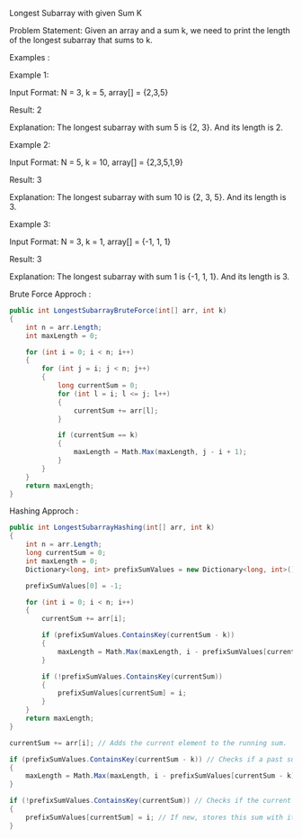 Longest Subarray with given Sum K

Problem Statement: Given an array and a sum k, we need to print the length of the longest subarray that sums to k.


Examples :


Example 1:

Input Format: N = 3, k = 5, array[] = {2,3,5}

Result: 2

Explanation: The longest subarray with sum 5 is {2, 3}. And its length is 2.



Example 2:

Input Format: N = 5, k = 10, array[] = {2,3,5,1,9}

Result: 3

Explanation: The longest subarray with sum 10 is {2, 3, 5}. And its length is 3.



Example 3:

Input Format: N = 3, k = 1, array[] = {-1, 1, 1}

Result: 3

Explanation: The longest subarray with sum 1 is {-1, 1, 1}. And its length is 3.



Brute Force Approch :

```cs
public int LongestSubarrayBruteForce(int[] arr, int k)
{
	int n = arr.Length;
	int maxLength = 0;

	for (int i = 0; i < n; i++)
	{
		for (int j = i; j < n; j++)
		{
			long currentSum = 0;
			for (int l = i; l <= j; l++)
			{
				currentSum += arr[l];
			}

			if (currentSum == k)
			{
				maxLength = Math.Max(maxLength, j - i + 1);
			}
		}
	}
	return maxLength;
}
```


Hashing Approch :

```cs
public int LongestSubarrayHashing(int[] arr, int k)
{
	int n = arr.Length;
	long currentSum = 0;
	int maxLength = 0;
	Dictionary<long, int> prefixSumValues = new Dictionary<long, int>();

	prefixSumValues[0] = -1;

	for (int i = 0; i < n; i++)
	{
		currentSum += arr[i];

		if (prefixSumValues.ContainsKey(currentSum - k))
		{
			maxLength = Math.Max(maxLength, i - prefixSumValues[currentSum - k]);
		}

		if (!prefixSumValues.ContainsKey(currentSum))
		{
			prefixSumValues[currentSum] = i;
		}
	}
	return maxLength;
}
```

	
```cs
currentSum += arr[i]; // Adds the current element to the running sum.

if (prefixSumValues.ContainsKey(currentSum - k)) // Checks if a past sum exists that, when subtracted from the current sum, equals 'k'.
{
    maxLength = Math.Max(maxLength, i - prefixSumValues[currentSum - k]); // Updates max length if a subarray with sum 'k' is found.
}

if (!prefixSumValues.ContainsKey(currentSum)) // Checks if the current sum is new to our memory.
{
    prefixSumValues[currentSum] = i; // If new, stores this sum with its first occurrence index.
}
```